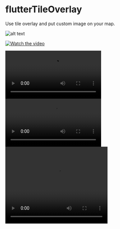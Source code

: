 # flutterTileOverlay
Use tile overlay and put custom image on your map. 

![alt text](https://github.com/rocioaltairr/flutterTileOverlay/blob/main/image.png?raw=true)

[![Watch the video](https://github.com/rocioaltairr/flutterTileOverlay/blob/main/image.png?raw=true)](https://github.com/rocioaltairr/flutterTileOverlay/blob/main/tileoverlay.MP4)

![](my_video.mov)
![](my_video.MP4)
<video width="320" height="240" controls>
  <source src="video.mov" type="video/mp4">
</video>
